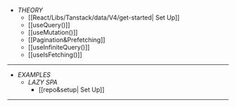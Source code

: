 - _THEORY_
	- [[React/Libs/Tanstack/data/V4/get-started| Set Up]]
	- [[useQuery()]]
	- [[useMutation()]]
	- [[Pagination&Prefetching]]
	- [[useInfiniteQuery()]]
	- [[useIsFetching()]]

---

- _EXAMPLES_
	- _LAZY SPA_
		- [[repo&setup| Set Up]]

---